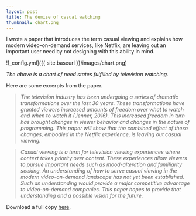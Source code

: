 ```yaml
---
layout: post
title: The demise of casual watching
thumbnail: chart.png
---
```


I wrote a paper that introduces the term casual viewing and
explains how modern video-on-demand services, like Netflix, are leaving
out an important user need by not designing with this ability in mind. 

![_config.yml]({{ site.baseurl }}/images/chart.png)

_The above is a chart of need states fulfilled by television watching._

Here are some excerpts from the paper. 

>_The television industry has been undergoing a series of dramatic transformations over the last 30 years. These transformations have granted viewers increased amounts of freedom over what to watch and when to watch it (Jenner, 2016). This increased freedom in turn has brought changes in viewer behavior and changes in the nature of programming. This paper will show that the combined effect of these changes, embodied in the Netflix experience, is leaving out casual viewing._

>_Casual viewing is a term for television viewing experiences where
context takes priority over content. These experiences allow viewers to
pursue important needs such as mood-alteration and familiarity seeking.
An understanding of how to serve casual viewing in the modern
video-on-demand landscape has not yet been established. Such an
understanding would provide a major competitive advantage to
video-on-demand companies. This paper hopes to provide that
understanding and a possible vision for the future._


Download a full copy [here](https://www.dropbox.com/s/fynbqudio6pi9rg/harish-tella-netflix-paper.docx?dl=0).
